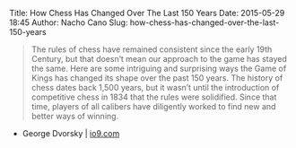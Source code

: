 Title: How Chess Has Changed Over The Last 150 Years
Date: 2015-05-29 18:45
Author: Nacho Cano
Slug: how-chess-has-changed-over-the-last-150-years

> The rules of chess have remained consistent since the early 19th
> Century, but that doesn’t mean our approach to the game has stayed the
> same. Here are some intriguing and surprising ways the Game of Kings
> has changed its shape over the past 150 years. The history of chess
> dates back 1,500 years, but it wasn’t until the introduction of
> competitive chess in 1834 that the rules were solidified. Since that
> time, players of all calibers have diligently worked to find new and
> better ways of winning.

- George Dvorsky | [io9.com][]

  [io9.com]: http://io9.com/how-chess-has-changed-over-the-last-150-years-1707692642
    "How Chess Has Changed Over The Last 150 Years"
